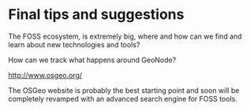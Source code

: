 # Final tips and suggestions

The FOSS ecosystem, is extremely big, where and how can we find and learn about new technologies and tools?

How can we track what happens around GeoNode?


http://www.osgeo.org/

The OSGeo website is probably the best starting point and soon will be completely revamped with an advanced search engine for FOSS tools.

